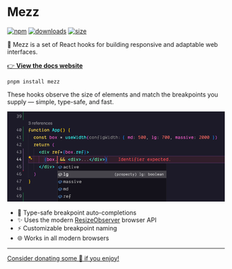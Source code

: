# Mezz

[![npm](https://img.shields.io/npm/v/mezz?colorA=fdbe90&colorB=fffaeb)](https://www.npmjs.com/package/mezz)
[![downloads](https://img.shields.io/npm/dm/mezz?colorA=fdbe90&colorB=fffaeb)](https://www.npmjs.com/package/mezz)
[![size](https://img.shields.io/bundlephobia/minzip/mezz?label=size&colorA=fdbe90&colorB=fffaeb)](https://bundlephobia.com/package/mezz)

📐 Mezz is a set of React hooks for building responsive and adaptable web interfaces.

[👉 **View the docs website**](https://mezz.benrogerson.dev/)

```shell
pnpm install mezz
```

These hooks observe the size of elements and match the breakpoints you supply — simple, type-safe, and fast.

<p><img src="./.github/preview-usewidth.png" width="650" alt="Typesafe completions screenshot" /></p>

- 💪 Type-safe breakpoint auto-completions
- ✨ Uses the modern [ResizeObserver](https://developer.mozilla.org/en-US/docs/Web/API/ResizeObserver) browser API
- ⚡️ Customizable breakpoint naming
- 🌐 Works in all modern browsers

---

[Consider donating some 🍕 if you enjoy!](https://www.buymeacoffee.com/benrogerson)
